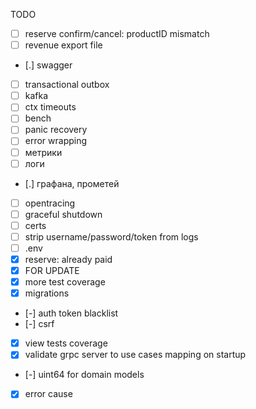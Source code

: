 TODO

- [ ] reserve confirm/cancel: productID mismatch
- [ ] revenue export file
- [.] swagger
- [ ] transactional outbox
- [ ] kafka
- [ ] ctx timeouts
- [ ] bench
- [ ] panic recovery
- [ ] error wrapping
- [ ] метрики
- [ ] логи
- [.] графана, прометей
- [ ] opentracing
- [ ] graceful shutdown
- [ ] certs
- [ ] strip username/password/token from logs
- [ ] .env
- [x] reserve: already paid
- [x] FOR UPDATE
- [x] more test coverage
- [x] migrations
- [-] auth token blacklist
- [-] csrf
- [x] view tests coverage
- [x] validate grpc server to use cases mapping on startup
- [-] uint64 for domain models
- [x] error cause